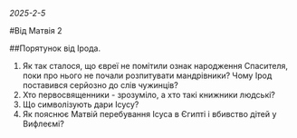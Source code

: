 _2025-2-5_

#Від Матвія 2

##Порятунок від Ірода.
1. Як так сталося, що євреї не помітили ознак народження Спасителя, поки про нього не почали розпитувати мандрівники? Чому Ірод поставився серйозно до слів чужинців?
2. Хто первосвященники - зрозуміло, а хто такі книжники людські?
3. Що символізують дари Ісусу?
4. Як пояснює Матвій перебування Ісуса в Єгипті і вбивство дітей у Вифлеємі?

